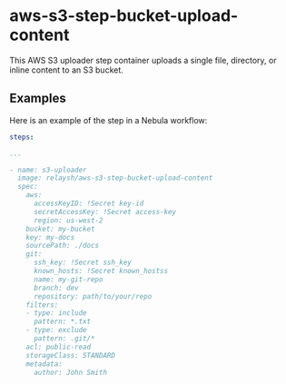 # aws-s3-step-bucket-upload-content

This AWS S3 uploader step container uploads a single file, directory, or inline content to
an S3 bucket.

## Examples

Here is an example of the step in a Nebula workflow:

```YAML
steps:

...

- name: s3-uploader
  image: relaysh/aws-s3-step-bucket-upload-content
  spec:
    aws:
      accessKeyID: !Secret key-id
      secretAccessKey: !Secret access-key
      region: us-west-2  
    bucket: my-bucket
    key: my-docs
    sourcePath: ./docs
    git: 
      ssh_key: !Secret ssh_key
      known_hosts: !Secret known_hostss
      name: my-git-repo
      branch: dev
      repository: path/to/your/repo 
    filters:
    - type: include
      pattern: *.txt
    - type: exclude
      pattern: .git/*  
    acl: public-read
    storageClass: STANDARD 
    metadata:
      author: John Smith
```